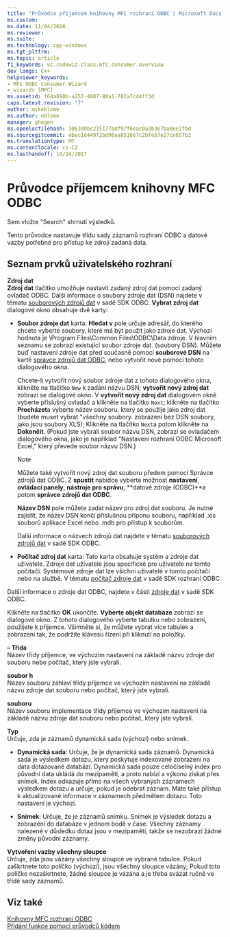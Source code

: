 ```yaml
---
title: "Průvodce příjemcem knihovny MFC rozhraní ODBC | Microsoft Docs"
ms.custom: 
ms.date: 11/04/2016
ms.reviewer: 
ms.suite: 
ms.technology: cpp-windows
ms.tgt_pltfrm: 
ms.topic: article
f1_keywords: vc.codewiz.class.mfc.consumer.overview
dev_langs: C++
helpviewer_keywords:
- MFC ODBC Consumer Wizard
- wizards [MFC]
ms.assetid: f64a890b-a252-4887-88a1-782a7cd4ff3d
caps.latest.revision: "7"
author: mikeblome
ms.author: mblome
manager: ghogen
ms.openlocfilehash: 3063d0bc215177bdf97f6eac0a3b3e7ba0ee1fbd
ms.sourcegitcommit: ebec1d449f2bd98aa851667c2bfeb7e27ce657b2
ms.translationtype: MT
ms.contentlocale: cs-CZ
ms.lasthandoff: 10/24/2017
---
```

# <a name="mfc-odbc-consumer-wizard"></a>Průvodce příjemcem knihovny MFC ODBC
Sem vložte "Search" shrnutí výsledků.  
  
 Tento průvodce nastavuje třídu sady záznamů rozhraní ODBC a datové vazby potřebné pro přístup ke zdroji zadaná data.  
  
## <a name="uielement-list"></a>Seznam prvků uživatelského rozhraní  
 **Zdroj dat**  
 **Zdroj dat** tlačítko umožňuje nastavit zadaný zdroj dat pomocí zadaný ovladač ODBC. Další informace o soubory zdroje dat (DSN) najdete v tématu [souborových zdrojů dat](https://msdn.microsoft.com/library/ms715401.aspx) v sadě SDK ODBC. **Vybrat zdroj dat** dialogové okno obsahuje dvě karty:  
  
-   **Soubor zdroje dat** karta: **Hledat v** pole určuje adresář, do kterého chcete vyberte soubory, které má být použit jako zdroje dat. Výchozí hodnota je \Program Files\Common Files\ODBC\Data zdroje. V hlavním seznamu se zobrazí existující soubor zdroje dat. (soubory DSN). Můžete buď nastavení zdroje dat před současně pomocí **souborové DSN** na kartě [správce zdrojů dat ODBC](https://msdn.microsoft.com/library/ms714024.aspx), nebo vytvořit nové pomocí tohoto dialogového okna.  
  
     Chcete-li vytvořit nový soubor zdroje dat z tohoto dialogového okna, klikněte na tlačítko `New` k zadání názvu DSN; **vytvořit nový zdroj dat** zobrazí se dialogové okno. V **vytvořit nový zdroj dat** dialogovém okně vyberte příslušný ovladač a klikněte na tlačítko `Next`; klikněte na tlačítko **Procházet**a vyberte název souboru, který se použije jako zdroj dat (budete muset vybrat "všechny soubory. zobrazení bez DSN soubory, jako jsou soubory XLS); Klikněte na tlačítko `Next`a potom klikněte na **Dokončit**. (Pokud jste vybrali soubor názvu DSN, zobrazí se ovladačem dialogového okna, jako je například "Nastavení rozhraní ODBC Microsoft Excel," který převede soubor názvu DSN.)  
  
    > [!NOTE]
    >  Můžete také vytvořit nový zdroj dat souboru předem pomocí Správce zdrojů dat ODBC. Z **spustit** nabídce vyberte možnost **nastavení**, **ovládací panely**, **nástroje pro správu**, **datové zdroje (ODBC)**a potom **správce zdrojů dat ODBC**.  
  
     **Název DSN** pole můžete zadat název pro zdroj dat souboru. Je nutné zajistit, že název DSN končí příslušnou příponu souboru, například .xls souborů aplikace Excel nebo .mdb pro přístup k souborům.  
  
     Další informace o názvech zdrojů dat najdete v tématu [souborových zdrojů dat](https://msdn.microsoft.com/library/ms715401.aspx) v sadě SDK ODBC.  
  
-   **Počítač zdroj dat** karta: Tato karta obsahuje systém a zdroje dat uživatele. Zdroje dat uživatele jsou specifické pro uživatele na tomto počítači. Systémové zdroje dat lze všichni uživatelé v tomto počítači nebo na službě. V tématu [počítač zdroje dat](https://msdn.microsoft.com/library/ms710952.aspx) v sadě SDK rozhraní ODBC  
  
 Další informace o zdroje dat ODBC, najdete v části [zdroje dat](https://msdn.microsoft.com/library/ms711688.aspx) v sadě SDK ODBC.  
  
 Klikněte na tlačítko **OK** ukončíte. **Vyberte objekt databáze** zobrazí se dialogové okno. Z tohoto dialogového vyberte tabulku nebo zobrazení, použijete k příjemce. Všimněte si, že můžete vybrat více tabulek a zobrazení tak, že podržíte klávesu řízení při kliknutí na položky.  
  
 **– Třída**  
 Název třídy příjemce, ve výchozím nastavení na základě názvu zdroje dat souboru nebo počítač, který jste vybrali.  
  
 **soubor h**  
 Název souboru záhlaví třídy příjemce ve výchozím nastavení na základě názvu zdroje dat souboru nebo počítač, který jste vybrali.  
  
 **souboru**  
 Název souboru implementace třídy příjemce ve výchozím nastavení na základě názvu zdroje dat souboru nebo počítač, který jste vybrali.  
  
 **Typ**  
 Určuje, zda je záznamů dynamická sada (výchozí) nebo snímek.  
  
-   **Dynamická sada**: Určuje, že je dynamická sada záznamů. Dynamická sada je výsledkem dotazu, který poskytuje indexované zobrazení na data dotazované databázi. Dynamická sada pouze celočíselný index pro původní data ukládá do mezipaměti, a proto nabízí a výkonu získat přes snímek. Index odkazuje přímo na všech vybraných záznamech výsledkem dotazu a určuje, pokud je odebrat záznam. Máte také přístup k aktualizované informace v záznamech předmětem dotazu. Toto nastavení je výchozí.  
  
-   **Snímek**: Určuje, že je záznamů snímku. Snímek je výsledek dotazu a zobrazení do databáze v jednom bodě v čase. Všechny záznamy nalezené v důsledku dotaz jsou v mezipaměti, takže se nezobrazí žádné změny původní záznamy.  
  
 **Vytvoření vazby všechny sloupce**  
 Určuje, zda jsou vázány všechny sloupce ve vybrané tabulce. Pokud zaškrtnete toto políčko (výchozí), jsou všechny sloupce vázány; Pokud toto políčko nezaškrtnete, žádné sloupce je vázána a je třeba svázat ručně ve třídě sady záznamů.  
  
## <a name="see-also"></a>Viz také  
 [Knihovny MFC rozhraní ODBC](../../mfc/reference/adding-an-mfc-odbc-consumer.md)   
 [Přidání funkce pomocí průvodců kódem](../../ide/adding-functionality-with-code-wizards-cpp.md)

